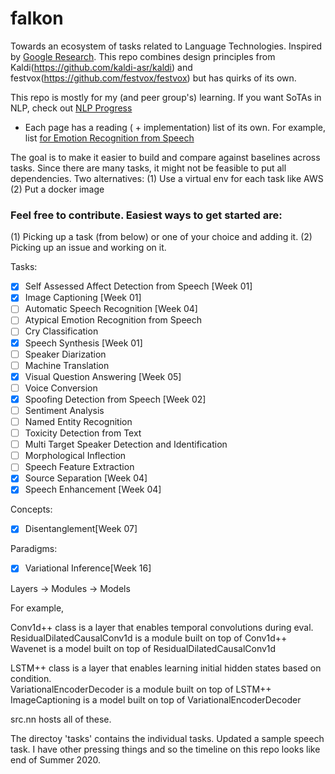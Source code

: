 # falkon
Towards an ecosystem of tasks related to Language Technologies. Inspired by [Google Research](https://arxiv.org/ftp/arxiv/papers/1702/1702.01715.pdf). 
This repo combines design principles from Kaldi(https://github.com/kaldi-asr/kaldi) and festvox(https://github.com/festvox/festvox) but has quirks of its own.

This repo is mostly for my (and peer group's) learning. If you want SoTAs in NLP, check out [NLP Progress](https://github.com/sebastianruder/NLP-progress)

- Each page has a reading ( + implementation) list of its own. For example, list [for Emotion Recognition from Speech](https://github.com/APMplusplus/falkon/blob/master/tasks/speech/self_assessed_affect/baseline/README.md)

The goal is to make it easier to build and compare against baselines across tasks.
Since there are many tasks, it might not be feasible to put all dependencies. Two alternatives: (1) Use a virtual env for each task like AWS (2) Put a docker image

### Feel free to contribute. Easiest ways to get started are:
(1) Picking up a task (from below) or one of your choice and adding it. 
(2) Picking up an issue and working on it.

Tasks:
- [X] Self Assessed Affect Detection from Speech [Week 01]
- [X] Image Captioning [Week 01]
- [ ] Automatic Speech Recognition [Week 04]
- [ ] Atypical Emotion Recognition from Speech
- [ ] Cry Classification
- [X] Speech Synthesis [Week 01]
- [ ] Speaker Diarization
- [ ] Machine Translation
- [X] Visual Question Answering [Week 05]
- [ ] Voice Conversion
- [X] Spoofing Detection from Speech [Week 02]
- [ ] Sentiment Analysis
- [ ] Named Entity Recognition
- [ ] Toxicity Detection from Text
- [ ] Multi Target Speaker Detection and Identification
- [ ] Morphological Inflection 
- [ ] Speech Feature Extraction
- [X] Source Separation [Week 04]
- [X] Speech Enhancement [Week 04]

Concepts:
- [X] Disentanglement[Week 07]

Paradigms:
- [X] Variational Inference[Week 16]

Layers -> Modules -> Models

For example,

Conv1d++ class is a layer that enables temporal convolutions during eval.<br>
ResidualDilatedCausalConv1d is a module built on top of Conv1d++ <br>
Wavenet is a model built on top of ResidualDilatedCausalConv1d

LSTM++ class is a layer that enables learning initial hidden states based on condition. <br>
VariationalEncoderDecoder is a module built on top of LSTM++ <br>
ImageCaptioning is a model built on top of VariationalEncoderDecoder


src.nn hosts all of these. 

The directoy 'tasks' contains the individual tasks. Updated a sample speech task. I have other pressing things and so the timeline on this repo looks like end of Summer 2020. 
